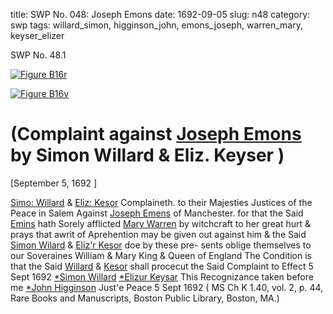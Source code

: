 title: SWP No. 048: Joseph Emons
date: 1692-09-05
slug: n48
category: swp
tags: willard_simon, higginson_john, emons_joseph, warren_mary, keyser_elizer




<div markdown class="doc" id="n48.1">

<div class="doc_id">SWP No. 48.1</div>



<span markdown class="figure">[![Figure B16r](archives/BPL/gifs/B16A.gif)](archives/BPL/LARGE/B16A.jpg)</span>



<span markdown class="figure">[![Figure B16v](archives/BPL/gifs/B16B.gif)](archives/BPL/LARGE/B16B.jpg)</span>


# (Complaint against [Joseph Emons](/tag/emons_joseph.html) by Simon Willard & Eliz. Keyser )

[September 5, 1692 ]

[Simo: Willard](/tag/willard_simon.html) & [Eliz: Kesor](/tag/keyser_elizer.html) Complaineth. to their Majesties Justices of the Peace in Salem Against [Joseph Emens](/tag/emons_joseph.html) of Manchester. for that  the Said [Emins](/tag/emons_joseph.html) hath Sorely afflicted [Mary Warren](/tag/warren_mary.html) by witchcraft to  her great hurt & prays that awrit of Aprehention may be given out  against him & the Said [Simon Wilard](/tag/willard_simon.html) & [Eliz'r Kesor](/tag/keyser_elizer.html) doe by these pre-  sents oblige themselves to our Soveraines William & Mary King  & Queen of England The Condition is that the Said [Willard](/tag/willard_simon.html) & [Kesor](/tag/keyser_elizer.html)  shall procecut the Said Complaint to Effect
5 Sept 1692   [*Simon Willard](/tag/willard_simon.html)  [*Elizur Keysar](/tag/keyser_elizer.html) This Recognizance taken  before me [*John Higginson](/tag/higginson_john.html) Just'e Peace  5 Sept 1692 ( MS Ch K 1.40, vol. 2, p. 44, Rare Books and Manuscripts, Boston Public Library, Boston, MA.)

</div>

